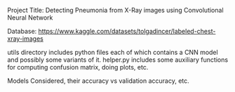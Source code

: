 Project Title: Detecting Pneumonia from X-Ray images using Convolutional Neural Network

Database:
https://www.kaggle.com/datasets/tolgadincer/labeled-chest-xray-images

utils directory includes python files each of which contains a CNN model and possibly some variants of it.
helper.py includes some auxiliary functions for computing confusion matrix, doing plots, etc.

Models Considered, their accuracy vs validation accuracy, etc.
